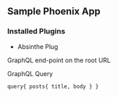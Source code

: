 ## Sample Phoenix App

### Installed Plugins
* Absinthe Plug 

GraphQL end-point on the root URL

GraphQL Query

`
query{
  posts{
    title,
    body
  }
}
`
